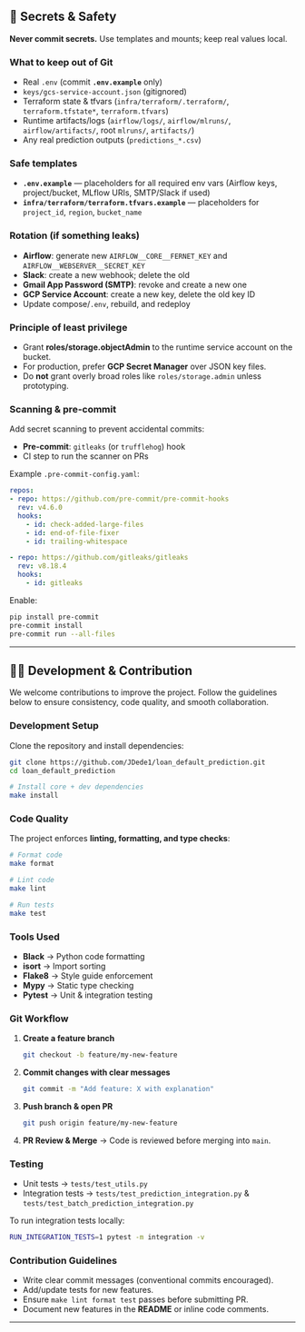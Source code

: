 ## 🔐 Secrets & Safety

**Never commit secrets.** Use templates and mounts; keep real values local.

### What to keep out of Git

* Real `.env` (commit **`.env.example`** only)
* `keys/gcs-service-account.json` (gitignored)
* Terraform state & tfvars (`infra/terraform/.terraform/`, `terraform.tfstate*`, `terraform.tfvars`)
* Runtime artifacts/logs (`airflow/logs/`, `airflow/mlruns/`, `airflow/artifacts/`, root `mlruns/`, `artifacts/`)
* Any real prediction outputs (`predictions_*.csv`)

### Safe templates

* **`.env.example`** — placeholders for all required env vars (Airflow keys, project/bucket, MLflow URIs, SMTP/Slack if used)
* **`infra/terraform/terraform.tfvars.example`** — placeholders for `project_id`, `region`, `bucket_name`

### Rotation (if something leaks)

* **Airflow**: generate new `AIRFLOW__CORE__FERNET_KEY` and `AIRFLOW__WEBSERVER__SECRET_KEY`
* **Slack**: create a new webhook; delete the old
* **Gmail App Password (SMTP)**: revoke and create a new one
* **GCP Service Account**: create a new key, delete the old key ID
* Update compose/`.env`, rebuild, and redeploy

### Principle of least privilege

* Grant **roles/storage.objectAdmin** to the runtime service account on the bucket.
* For production, prefer **GCP Secret Manager** over JSON key files.
* Do **not** grant overly broad roles like `roles/storage.admin` unless prototyping.

### Scanning & pre-commit

Add secret scanning to prevent accidental commits:

* **Pre-commit**: `gitleaks` (or `trufflehog`) hook
* CI step to run the scanner on PRs

Example `.pre-commit-config.yaml`:

```yaml
repos:
- repo: https://github.com/pre-commit/pre-commit-hooks
  rev: v4.6.0
  hooks:
    - id: check-added-large-files
    - id: end-of-file-fixer
    - id: trailing-whitespace

- repo: https://github.com/gitleaks/gitleaks
  rev: v8.18.4
  hooks:
    - id: gitleaks
```

Enable:

```bash
pip install pre-commit
pre-commit install
pre-commit run --all-files
```

---
## 🧑‍💻 Development & Contribution

We welcome contributions to improve the project.
Follow the guidelines below to ensure consistency, code quality, and smooth collaboration.

### Development Setup

Clone the repository and install dependencies:

```bash
git clone https://github.com/JDede1/loan_default_prediction.git
cd loan_default_prediction

# Install core + dev dependencies
make install
```

### Code Quality

The project enforces **linting, formatting, and type checks**:

```bash
# Format code
make format

# Lint code
make lint

# Run tests
make test
```

### Tools Used

* **Black** → Python code formatting
* **isort** → Import sorting
* **Flake8** → Style guide enforcement
* **Mypy** → Static type checking
* **Pytest** → Unit & integration testing

### Git Workflow

1. **Create a feature branch**

   ```bash
   git checkout -b feature/my-new-feature
   ```

2. **Commit changes with clear messages**

   ```bash
   git commit -m "Add feature: X with explanation"
   ```

3. **Push branch & open PR**

   ```bash
   git push origin feature/my-new-feature
   ```

4. **PR Review & Merge** → Code is reviewed before merging into `main`.

### Testing

* Unit tests → `tests/test_utils.py`
* Integration tests → `tests/test_prediction_integration.py` & `tests/test_batch_prediction_integration.py`

To run integration tests locally:

```bash
RUN_INTEGRATION_TESTS=1 pytest -m integration -v
```

### Contribution Guidelines

* Write clear commit messages (conventional commits encouraged).
* Add/update tests for new features.
* Ensure `make lint format test` passes before submitting PR.
* Document new features in the **README** or inline code comments.

---